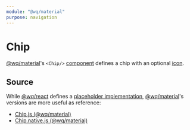 ```yaml
---
module: "@wq/material"
purpose: navigation
---
```


# Chip

[@wq/material]'s `<Chip/>` [component] defines a chip with an optional [icon][icons].

## Source

While [@wq/react] defines a [placeholder implementation][react-src], [@wq/material]'s versions are more useful as reference:

 * [Chip.js (@wq/material)][material-src]
 * [Chip.native.js (@wq/material)][material-native-src]

[component]: ./index.md
[@wq/react]: ../@wq/react.md
[@wq/material]: ../@wq/material.md
[icons]: ./icons.md

[react-src]: https://github.com/wq/wq.app/blob/main/packages/react/src/components/Chip.js
[material-src]: https://github.com/wq/wq.app/blob/main/packages/material/src/components/Chip.js
[material-native-src]: https://github.com/wq/wq.app/blob/main/packages/material/src/components/Chip.native.js

